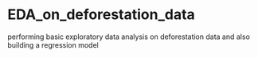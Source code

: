 # EDA_on_deforestation_data
performing basic exploratory data analysis on deforestation data and also building a regression model
